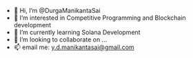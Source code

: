 - 👋 Hi, I’m @DurgaManikantaSai
- 👀 I’m interested in Competitive Programming and Blockchain development
- 🌱 I’m currently learning Solana Development
- 💞️ I’m looking to collaborate on ...
- 📫 email me: y.d.manikantasai@gmail.com

<!---
DurgaManikantaSai/DurgaManikantaSai is a ✨ special ✨ repository because its `README.md` (this file) appears on your GitHub profile.
You can click the Preview link to take a look at your changes.
--->
